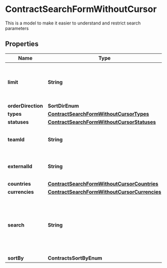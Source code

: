 

# ContractSearchFormWithoutCursor

This is a model to make it easier to understand and restrict search parameters

## Properties

| Name | Type | Description | Notes |
|------------ | ------------- | ------------- | -------------|
|**limit** | **String** | Return a page of results with given number of records. |  [optional] |
|**orderDirection** | **SortDirEnum** |  |  [optional] |
|**types** | [**ContractSearchFormWithoutCursorTypes**](ContractSearchFormWithoutCursorTypes.md) |  |  [optional] |
|**statuses** | [**ContractSearchFormWithoutCursorStatuses**](ContractSearchFormWithoutCursorStatuses.md) |  |  [optional] |
|**teamId** | **String** | Unique identifier of this resource. |  [optional] |
|**externalId** | **String** | Filter contracts for given external ID |  [optional] |
|**countries** | [**ContractSearchFormWithoutCursorCountries**](ContractSearchFormWithoutCursorCountries.md) |  |  [optional] |
|**currencies** | [**ContractSearchFormWithoutCursorCurrencies**](ContractSearchFormWithoutCursorCurrencies.md) |  |  [optional] |
|**search** | **String** | Include a contract if by name or contractor name contains given search term. |  [optional] |
|**sortBy** | **ContractsSortByEnum** |  |  [optional] |



